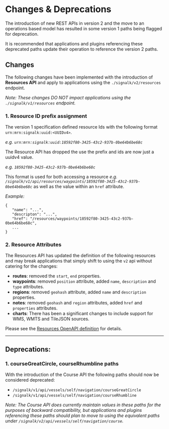 # Changes & Deprecations

The introduction of new REST APIs in version 2 and the move to an operations based model has resulted in some version 1 paths being flagged for deprecation.

It is recommended that applications and plugins referencing these deprecated paths update their operation to reference the version 2 paths.

## Changes

The following changes have been implemented with the introduction of **Resources API** and apply to applications using the `./signalk/v2/resources` endpoint.

_Note: These changes DO NOT impact applications using the `./signalk/v1/resources` endpoint._

### 1. Resource ID prefix assignment

The version 1 specification defined resource Ids with the following format `urn:mrn:signalk:uuid:<UUIDv4>`.

_e.g. `urn:mrn:signalk:uuid:18592f80-3425-43c2-937b-0be64b6be68c`_

The Resource API has dropped the use the prefix and ids are now just a uuidv4 value.

_e.g. `18592f80-3425-43c2-937b-0be64b6be68c`_

This format is used for both accessing a resource _e.g. `/signalk/v1/api/resources/waypoints/18592f80-3425-43c2-937b-0be64b6be68c`_ as well as the value within an `href` attribute.

_Example:_

```
{
   "name": "...",
   "descripton": "...",
   "href": "/resources/waypoints/18592f80-3425-43c2-937b-0be64b6be68c",
   ...
}
```

### 2. Resource Attributes

The Resources API has updated the definition of the following resources and may break applications that simply shift to using the `v2` api without catering for the changes:

- **routes**: removed the `start`, `end` properties.
- **waypoints**: removed `position` attribute, added `name`, `description` and `type` attributes.
- **regions**: removed `geohash` attribute, added `name` and `description` properties.
- **notes**: removed `geohash` and `region` attributes, added `href` and `properties` attributes.
- **charts**: There has been a significant changes to include support for WMS, WMTS and TileJSON sources.

Please see the [Resources OpenAPI definition](https://github.com/SignalK/signalk-server/blob/master/src/api/resources/openApi.json) for details.

---

## Deprecations:

### 1. courseGreatCircle, courseRhumbline paths

With the introduction of the Course API the following paths should now be considered deprecated:

- `/signalk/v1/api/vessels/self/navigation/courseGreatCircle`
- `/signalk/v1/api/vessels/self/navigation/courseRhumbline`

_Note: The Course API does currently maintain values in these paths for the purposes of backward compatibility, but applications and plugins referencing these paths should plan to move to using the equivalent paths under `/signalk/v2/api/vessels/self/navigation/course`._
